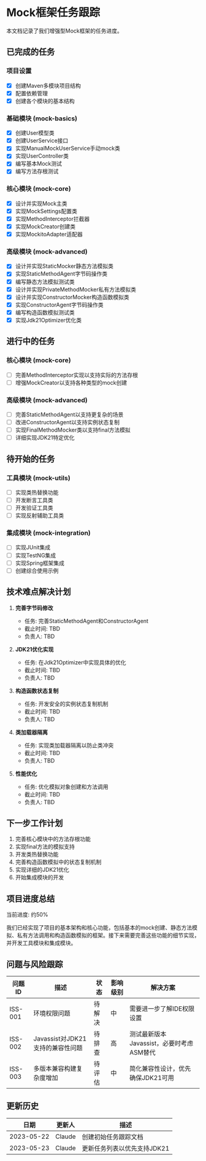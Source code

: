 # Mock框架任务跟踪

本文档记录了我们增强型Mock框架的任务进度。

## 已完成的任务

### 项目设置
- [x] 创建Maven多模块项目结构
- [x] 配置依赖管理
- [x] 创建各个模块的基本结构

### 基础模块 (mock-basics)
- [x] 创建User模型类
- [x] 创建UserService接口
- [x] 实现ManualMockUserService手动mock类
- [x] 实现UserController类
- [x] 编写基本Mock测试
- [x] 编写方法存根测试

### 核心模块 (mock-core)
- [x] 设计并实现Mock主类
- [x] 实现MockSettings配置类
- [x] 实现MethodInterceptor拦截器
- [x] 实现MockCreator创建类
- [x] 实现MockitoAdapter适配器

### 高级模块 (mock-advanced)
- [x] 设计并实现StaticMocker静态方法模拟类
- [x] 实现StaticMethodAgent字节码操作类
- [x] 编写静态方法模拟测试类
- [x] 设计并实现PrivateMethodMocker私有方法模拟类
- [x] 设计并实现ConstructorMocker构造函数模拟类
- [x] 实现ConstructorAgent字节码操作类
- [x] 编写构造函数模拟测试类
- [x] 实现Jdk21Optimizer优化类

## 进行中的任务

### 核心模块 (mock-core)
- [ ] 完善MethodInterceptor实现以支持实际的方法存根
- [ ] 增强MockCreator以支持各种类型的mock创建

### 高级模块 (mock-advanced)
- [ ] 完善StaticMethodAgent以支持更复杂的场景
- [ ] 改进ConstructorAgent以支持实例状态复制
- [ ] 实现FinalMethodMocker类以支持final方法模拟
- [ ] 详细实现JDK21特定优化

## 待开始的任务

### 工具模块 (mock-utils)
- [ ] 实现类热替换功能
- [ ] 开发断言工具类
- [ ] 开发验证工具类
- [ ] 实现反射辅助工具类

### 集成模块 (mock-integration)
- [ ] 实现JUnit集成
- [ ] 实现TestNG集成
- [ ] 实现Spring框架集成
- [ ] 创建综合使用示例

## 技术难点解决计划

1. **完善字节码修改**
   - 任务: 完善StaticMethodAgent和ConstructorAgent
   - 截止时间: TBD
   - 负责人: TBD

2. **JDK21优化实现**
   - 任务: 在Jdk21Optimizer中实现具体的优化
   - 截止时间: TBD
   - 负责人: TBD

3. **构造函数状态复制**
   - 任务: 开发安全的实例状态复制机制
   - 截止时间: TBD
   - 负责人: TBD

4. **类加载器隔离**
   - 任务: 实现类加载器隔离以防止类冲突
   - 截止时间: TBD
   - 负责人: TBD

5. **性能优化**
   - 任务: 优化模拟对象创建和方法调用
   - 截止时间: TBD
   - 负责人: TBD

## 下一步工作计划

1. 完善核心模块中的方法存根功能
2. 实现final方法的模拟支持
3. 开发类热替换功能
4. 完善构造函数模拟中的状态复制机制
5. 实现详细的JDK21优化
6. 开始集成模块的开发

## 项目进度总结

当前进度: 约50%

我们已经实现了项目的基本架构和核心功能，包括基本的mock创建、静态方法模拟、私有方法调用和构造函数模拟的框架。接下来需要完善这些功能的细节实现，并开发工具模块和集成模块。

## 问题与风险跟踪

| 问题ID | 描述 | 状态 | 影响级别 | 解决方案 |
|--------|------|------|----------|----------|
| ISS-001 | 环境权限问题 | 待解决 | 中 | 需要进一步了解IDE权限设置 |
| ISS-002 | Javassist对JDK21支持的兼容性问题 | 待排查 | 高 | 测试最新版本Javassist，必要时考虑ASM替代 |
| ISS-003 | 多版本兼容构建复杂度增加 | 待评估 | 中 | 简化兼容性设计，优先确保JDK21可用 |

## 更新历史

| 日期 | 更新人 | 描述 |
|------|--------|------|
| 2023-05-22 | Claude | 创建初始任务跟踪文档 |
| 2023-05-23 | Claude | 更新任务列表以优先支持JDK21 |
